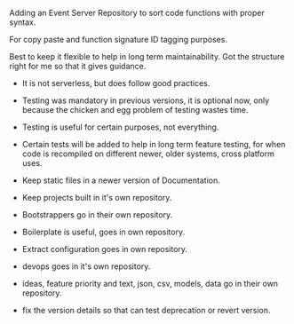 Adding an Event Server Repository to sort code functions with proper syntax.

For copy paste and function signature ID tagging purposes.

Best to keep it flexible to help in long term maintainability.
Got the structure right for me so that it gives guidance.

- It is not serverless, but does follow good practices.

- Testing was mandatory in previous versions, it is optional now, only because the chicken and egg problem of testing wastes time.

- Testing is useful for certain purposes, not everything. 

- Certain tests will be added to help in long term feature testing, for when code is recompiled on different newer, older systems, cross platform uses.

- Keep static files in a newer version of Documentation.

- Keep projects built in it's own repository.

- Bootstrappers go in their own repository.

- Boilerplate is useful, goes in own repository.

- Extract configuration goes in own repository.

- devops goes in it's own repository.

- ideas, feature priority and text, json, csv, models, data go in their own repository.

- fix the version details so that can test deprecation or revert version.

